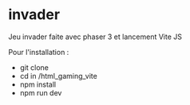 # invader
Jeu invader faite avec phaser 3 et lancement Vite JS


Pour l'installation :
- git clone <ssh> 
- cd in <ssh>/html_gaming_vite
- npm install
- npm run dev 
